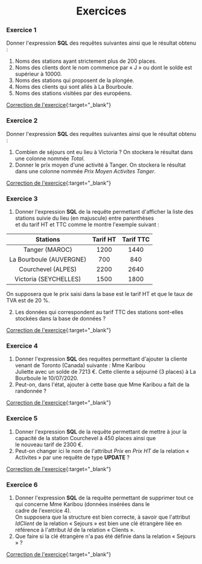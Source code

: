 # <center><div class = "titre2"> Exercices </div></center>
  
### <div class = "encadré17"> __Exercice 1__ </div>

Donner l'expression __SQL__ des requêtes suivantes ainsi que le résultat obtenu :
<div class="list1_1" markdown="1">

1. Noms des stations ayant strictement plus de 200 places.
2. Noms des clients dont le nom commence par « J » ou dont le solde est supérieur à 10000.
3. Noms des stations qui proposent de la plongée.
4. Noms des clients qui sont allés à La Bourboule.
5. Noms des stations visitées par des européens.
</div>

[Correction de l'exercice](Correction_des_exercices.md#correction-de-lexercice-1){:target="_blank"}

### <div class = "encadré17"> __Exercice 2__ </div>

Donner l'expression __SQL__ des requêtes suivantes ainsi que le résultat obtenu :
<div class="list1_1">

1. Combien de séjours ont eu lieu à Victoria ? On stockera le résultat dans une colonne nommée *Total*.
2. Donner le prix moyen d'une activité à Tanger. On stockera le résultat dans une colonne nommée *Prix Moyen Activites Tanger*.
</div>

[Correction de l'exercice](Correction_des_exercices.md#correction-de-lexercice-2){:target="_blank"}

### <div class = "encadré17"> __Exercice 3__ </div>
<div class="list1_1">

1. Donner l'expression __SQL__ de la requête permettant d'afficher la liste des stations suivie du lieu (en majuscule) entre parenthèses <div class="decal2">et du tarif HT et TTC comme le montre l'exemple suivant :</div>

<center>

| Stations	        	| Tarif HT	    |Tarif TTC 	    |
| :---------------: 	| :-----------: |:-----------:	|	
|Tanger (MAROC)			|	1200		|	1440		|
|La Bourboule (AUVERGNE)|	700			|	840			|
|Courchevel (ALPES)		|	2200		|	2640		|
|Victoria (SEYCHELLES)	|	1500		|	1800		|

</center>
<div class="decal4"> On supposera que le prix saisi dans la base est le tarif HT et que le taux de TVA est de 20 %.</div>
</div>
<div class="list1_2">

2. Les données qui correspondent au tarif TTC des stations sont-elles stockées dans la base de données ?
</div>

[Correction de l'exercice](Correction_des_exercices.md#correction-de-lexercice-3){:target="_blank"}

### <div class = "encadré17"> __Exercice 4__ </div>
<div class="list1_1">

1. Donner l'expression __SQL__ des requêtes permettant d'ajouter la cliente venant de Toronto (Canada) suivante : Mme Karibou <div class="decal2">Juliette avec un solde de 7213 €. Cette cliente a séjourné (3 places) à La Bourboule le 10/07/2020.</div>
2. Peut-on, dans l'état, ajouter à cette base que Mme Karibou a fait de la randonnée ?
</div>

[Correction de l'exercice](Correction_des_exercices.md#correction-de-lexercice-4){:target="_blank"}

### <div class = "encadré17"> __Exercice 5__ </div>
<div class="list1_1">

1. Donner l'expression __SQL__ de la requête permettant de mettre à jour la capacité de la station Courchevel à 450 places ainsi que <div class="decal2">le nouveau tarif de 2300 €.</div>
2. Peut-on changer ici le nom de l'attribut *Prix* en *Prix HT* de la relation « Activites » par une requête de type __UPDATE__ ?
</div>

[Correction de l'exercice](Correction_des_exercices.md#correction-de-lexercice-5){:target="_blank"}

### <div class = "encadré17"> __Exercice 6__ </div>
<div class="list1_1">

1. Donner l'expression __SQL__ de la requête permettant de supprimer tout ce qui concerne Mme Karibou (données insérées dans le <div class="decal2">cadre de l'exercice 4).  
On supposera que la structure est bien correcte, à savoir que l'attribut *IdClient* de la relation « Sejours » est bien une clé étrangère liée en référence à l'attribut *Id* de la relation « Clients ».</div>
2. Que faire si la clé étrangère n'a pas été définie dans la relation « Sejours » ?
</div>

[Correction de l'exercice](Correction_des_exercices.md#correction-de-lexercice-6){:target="_blank"}
